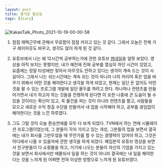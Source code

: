 ```yaml
---
layout: post
title: 즐거운 월요일
tags: [diary]
---
```

![KakaoTalk_Photo_2021-10-19-00-00-58](https://user-images.githubusercontent.com/50545088/137759398-ab243923-127d-4000-9fbf-2bc8c33ed38d.jpeg)


1. 점점 재택근무에 관해서 무료함이 점점 커지고 있는 것 같다. 그래서 오늘은 전체 가구 레이아웃도 바꾸고, 생각도 많이 하게 된 것 같다.

2. 유튜브에서 나는 왜 12시간씩 공부하는가에 관한 유튜브 [썸네일](https://www.youtube.com/watch?v=UocSe2Hsypo)을 얼핏 보았다. 영상을 아직 보지는 못했지만, 내가 예전에 진짜 공부를 열심히 하던 시간이 있었고, 요즘에는 정말 타성에만 젖어서 아무것도 안하고 있다는 생각이 계속 드는 것이 사실이다. 그래서 나는 쉬는시간에는 계속 쉬는 것이 아니라 나의 커리어 혹은 업을 바꾸기 위해서 어떤 것을 해야한다고 생각을 하게 되었고, 현재는 일단 돈 없이도 어떤 것을 팔 수 있는 프로그램 개발에 일단 몰두를 하려고 한다. 하나하나 컨텐츠를 만들어가면서 내가 하고자 하는 것들을 진행하게 된다면 이 또한 나중에 큰 도움이 될 수 있을 것이라는 확신이 있고, 꼭 물건을 파는 것이 아니라 컨텐츠를 팔고, 사람들을 모으고 새로운 수익 창출 수단을 만들어서 내 업을 시작해야 하고, 공부를 끊임없이 해야한다는 것을 느낀 하루였다. 

3. 그도 그럴 것이 오늘 환승연애를 모두 다 보게 되었다. TVN에서 하는 연애 시뮬레이션 프로그램이었는데, 그 분들이 각자 가지고 있는 개성, 그분들의 업을 보면서 결국에는 내가 회사를 그만두었을 때 무언가를 할 수 있는 경쟁력이 있어야 하고, 그것은 어디에서 나올 수 있을까에 관한 생각을 하게 되었다. 혜임분의 유튜브 영상을 보면서 친구분들이 다 쇼핑몰을 하고, 거기에 나오는 분들이 자신의 기업을 가지고 있는 것을 보면서 회사에서만 매몰되서 일을 하는 것이 아니라 결국에는 내 일을 해야한다는 것을 느끼게 된 어쩌면 전혀 이상한 방향으로 느끼게 된 유튜브였다.

<!--4. 이성을 만나면서 가장 여성여성스러운 친구들을 꽤 흠모했던 것이 사실이다. 그런데 문득 요즘은 퍽 내 생각이 많이 바뀌었다는 생각이 많이 든다. 무언가 뚝딱뚝딱해내는 친구들에 관해서 호기심이 생기고, 무언가 여성여성한 친구들을 만나보면서 나와는 전혀 다른 모습을 보여주게 되면 꼭 평행선을 걷고 있다는 생각을 많이 하게 되고, 그러면서 점차 멀어지는 것 같다. 예전에 봉사활동을 같이 하면서 누나들이 말해준 것이 있는데, 처음에는 자신과 상반대 되는 사람에게 끌리지만, 나중에는 자신과 비슷한 사람을 만나게 된다는 말을 듣던 것이 생각났다. 나는 어떤 사람을 만날까? 또 나는 그 사람에게 충분히 스며들 수 있는 사람이 될 수 있는가? 그러한 준비를 하고 있는가? 그렇게 나를 그릴 수 있는가? 연애에 관해서도 기존 연애 프로그램과 다른 궤를 보여주었고, 썩 결말이 씁쓸하였지만, 좋은 컨텐츠였다.-->